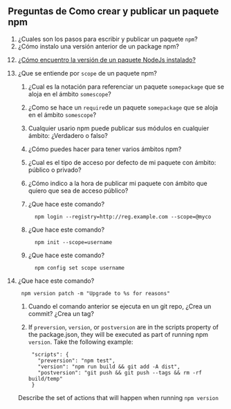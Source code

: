 ## Preguntas de Como crear y publicar un paquete npm 

1. ¿Cuales son los pasos para escribir y publicar un paquete `npm`?
11. ¿Cómo instalo una versión anterior de un package npm?
<!--
```
npm install <package>@<version>
```
-->
12. [¿Cómo encuentro la versión de un paquete NodeJs instalado?](http://stackoverflow.com/questions/10972176/find-the-version-of-an-installed-npm-package)
13. ¿Que se entiende por `scope` de un paquete npm? 
    1. ¿Cual es la notación para referenciar un paquete `somepackage` que se aloja en el ámbito `somescope`?
    1. ¿Como se hace un `require`de un paquete `somepackage` que se aloja en el ámbito `somescope`?
    2. Cualquier usario npm puede publicar sus módulos en cualquier ámbito: ¿Verdadero o falso?
    3. ¿Cómo puedes hacer para tener varios ámbitos npm?
    4. ¿Cual es el tipo de acceso por defecto de mi paquete con ámbito: público o privado? <!-- --access public with the initial publication. -->
    5. ¿Cómo indico a la hora de publicar mi paquete con ámbito que quiero que sea de acceso público? <!-- --access public with the initial publication. -->
    6. ¿Que hace este comando?

             npm login --registry=http://reg.example.com --scope=@myco
    6. ¿Que hace este comando?

             npm init --scope=username

    6. ¿Que hace este comando?

             npm config set scope username
14. ¿Que hace este comando?

         npm version patch -m "Upgrade to %s for reasons"
    1. Cuando el comando anterior se ejecuta en un git repo, ¿Crea un commit? ¿Crea un tag? 
    2.  If `preversion`, `version`, or `postversion` are in the scripts property of the package.json, they will be executed as part of running npm `version`. Take the following example:

             "scripts": {
               "preversion": "npm test",
               "version": "npm run build && git add -A dist",
               "postversion": "git push && git push --tags && rm -rf build/temp"
             }
    Describe the set of actions that will happen when running `npm version`


